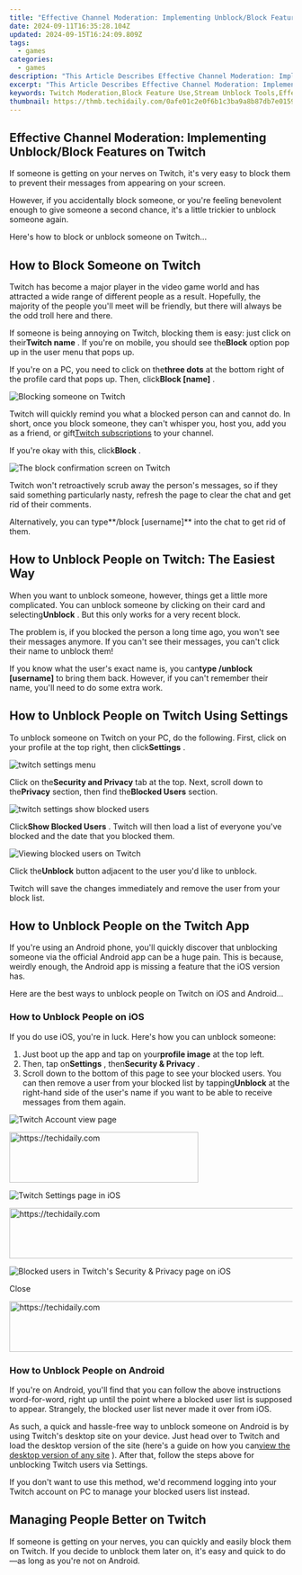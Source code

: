 ```yaml
---
title: "Effective Channel Moderation: Implementing Unblock/Block Features on Twitch"
date: 2024-09-11T16:35:28.104Z
updated: 2024-09-15T16:24:09.809Z
tags:
  - games
categories:
  - games
description: "This Article Describes Effective Channel Moderation: Implementing Unblock/Block Features on Twitch"
excerpt: "This Article Describes Effective Channel Moderation: Implementing Unblock/Block Features on Twitch"
keywords: Twitch Moderation,Block Feature Use,Stream Unblock Tools,Effective Channel Control,Twitch Safety Measures,Video Platform Management,Enhanced Streaming Guidelines
thumbnail: https://thmb.techidaily.com/0afe01c2e0f6b1c3ba9a8b87db7e0159921da64d28f55d619b92fd6d20b9c57c.jpg
---
```


## Effective Channel Moderation: Implementing Unblock/Block Features on Twitch

 If someone is getting on your nerves on Twitch, it's very easy to block them to prevent their messages from appearing on your screen.

 However, if you accidentally block someone, or you're feeling benevolent enough to give someone a second chance, it's a little trickier to unblock someone again.

Here's how to block or unblock someone on Twitch...

## How to Block Someone on Twitch

 Twitch has become a major player in the video game world and has attracted a wide range of different people as a result. Hopefully, the majority of the people you'll meet will be friendly, but there will always be the odd troll here and there.

 If someone is being annoying on Twitch, blocking them is easy: just click on their**Twitch name** . If you're on mobile, you should see the**Block** option pop up in the user menu that pops up.

 If you're on a PC, you need to click on the**three dots** at the bottom right of the profile card that pops up. Then, click**Block \[name\]** .

![Blocking someone on Twitch](https://static1.makeuseofimages.com/wordpress/wp-content/uploads/2020/12/block-unblock-twitch-dots.png)

 Twitch will quickly remind you what a blocked person can and cannot do. In short, once you block someone, they can't whisper you, host you, add you as a friend, or gift[Twitch subscriptions](https://www.makeuseof.com/tag/twitch-complete-guide-buying-subscriptions/) to your channel.

 If you're okay with this, click**Block** .

![The block confirmation screen on Twitch](https://static1.makeuseofimages.com/wordpress/wp-content/uploads/2020/12/block-unblock-twitch-confirmation.png)

 Twitch won't retroactively scrub away the person's messages, so if they said something particularly nasty, refresh the page to clear the chat and get rid of their comments.

 Alternatively, you can type**/block \[username\]** into the chat to get rid of them.

## How to Unblock People on Twitch: The Easiest Way

 When you want to unblock someone, however, things get a little more complicated. You can unblock someone by clicking on their card and selecting**Unblock** . But this only works for a very recent block.

 The problem is, if you blocked the person a long time ago, you won't see their messages anymore. If you can't see their messages, you can't click their name to unblock them!

 If you know what the user's exact name is, you can**type /unblock \[username\]** to bring them back. However, if you can't remember their name, you'll need to do some extra work.

## How to Unblock People on Twitch Using Settings

 To unblock someone on Twitch on your PC, do the following. First, click on your profile at the top right, then click**Settings** .

![twitch settings menu](https://static1.makeuseofimages.com/wordpress/wp-content/uploads/2020/12/twitch-settings-menu.png)

 Click on the**Security and Privacy** tab at the top. Next, scroll down to the**Privacy** section, then find the**Blocked Users** section.

![twitch settings show blocked users](https://static1.makeuseofimages.com/wordpress/wp-content/uploads/2020/12/twitch-settings-show-blocked-users.png)

 Click**Show Blocked Users** . Twitch will then load a list of everyone you've blocked and the date that you blocked them.

![Viewing blocked users on Twitch](https://static1.makeuseofimages.com/wordpress/wp-content/uploads/2023/09/blocked-users-twitch.jpg)

 Click the**Unblock** button adjacent to the user you'd like to unblock.

 Twitch will save the changes immediately and remove the user from your block list.

## How to Unblock People on the Twitch App

 If you're using an Android phone, you'll quickly discover that unblocking someone via the official Android app can be a huge pain. This is because, weirdly enough, the Android app is missing a feature that the iOS version has.

 Here are the best ways to unblock people on Twitch on iOS and Android...

### How to Unblock People on iOS

 If you do use iOS, you're in luck. Here's how you can unblock someone:

1. Just boot up the app and tap on your**profile image** at the top left.
2. Then, tap on**Settings** , then**Security & Privacy** .
3. Scroll down to the bottom of this page to see your blocked users. You can then remove a user from your blocked list by tapping**Unblock** at the right-hand side of the user's name if you want to be able to receive messages from them again.

![Twitch Account view page](https://static1.makeuseofimages.com/wordpress/wp-content/uploads/2023/09/01-twitch-profile-view-ios.jpg)

<!-- affiliate ads begin -->
<a href="https://aligracehair.sjv.io/c/5597632/2115918/19272" target="_top" id="2115918">
  <img src="//a.impactradius-go.com/display-ad/19272-2115918" border="0" alt="https://techidaily.com" width="336" height="90"/>
</a>
<img height="0" width="0" src="https://aligracehair.sjv.io/i/5597632/2115918/19272" style="position:absolute;visibility:hidden;" border="0" />
<!-- affiliate ads end -->

![Twitch Settings page in iOS](https://static1.makeuseofimages.com/wordpress/wp-content/uploads/2023/09/02-twitch-settings-ios.jpg)

<!-- affiliate ads begin -->
<a href="https://aidotcom.pxf.io/c/5597632/2129043/19576" target="_top" id="2129043">
  <img src="//a.impactradius-go.com/display-ad/19576-2129043" border="0" alt="https://techidaily.com" width="728" height="90"/>
</a>
<img height="0" width="0" src="https://aidotcom.pxf.io/i/5597632/2129043/19576" style="position:absolute;visibility:hidden;" border="0" />
<!-- affiliate ads end -->

![Blocked users in Twitch's Security & Privacy page on iOS](https://static1.makeuseofimages.com/wordpress/wp-content/uploads/2023/09/03-blocked-users-twitch.jpg)

Close

<!-- affiliate ads begin -->
<a href="https://appsumo.8odi.net/c/5597632/2118321/7443" target="_top" id="2118321">
  <img src="//a.impactradius-go.com/display-ad/7443-2118321" border="0" alt="https://techidaily.com" width="600" height="90"/>
</a>
<img height="0" width="0" src="https://appsumo.8odi.net/i/5597632/2118321/7443" style="position:absolute;visibility:hidden;" border="0" />
<!-- affiliate ads end -->

### How to Unblock People on Android

 If you're on Android, you'll find that you can follow the above instructions word-for-word, right up until the point where a blocked user list is supposed to appear. Strangely, the blocked user list never made it over from iOS.

 As such, a quick and hassle-free way to unblock someone on Android is by using Twitch's desktop site on your device. Just head over to Twitch and load the desktop version of the site (here's a guide on how you can[view the desktop version of any site](https://www.makeuseof.com/how-to-view-desktop-version-of-any-site-on-mobile/) ). After that, follow the steps above for unblocking Twitch users via Settings.

 If you don't want to use this method, we'd recommend logging into your Twitch account on PC to manage your blocked users list instead.

## Managing People Better on Twitch

 If someone is getting on your nerves, you can quickly and easily block them on Twitch. If you decide to unblock them later on, it's easy and quick to do—as long as you're not on Android.

<ins class="adsbygoogle"
     style="display:block"
     data-ad-format="autorelaxed"
     data-ad-client="ca-pub-7571918770474297"
     data-ad-slot="1223367746"></ins>

<ins class="adsbygoogle"
     style="display:block"
     data-ad-client="ca-pub-7571918770474297"
     data-ad-slot="8358498916"
     data-ad-format="auto"
     data-full-width-responsive="true"></ins>



